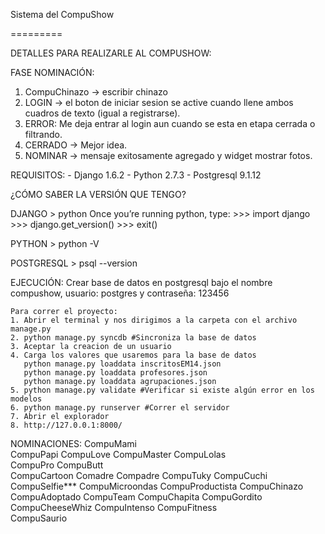 Sistema del CompuShow

=========

DETALLES PARA REALIZARLE AL COMPUSHOW:

FASE NOMINACIÓN:
1. CompuChinazo -> escribir chinazo
2. LOGIN -> el boton de iniciar sesion se active cuando llene ambos cuadros de texto (igual a registrarse).
3. ERROR: Me deja entrar al login aun cuando se esta en etapa cerrada o filtrando.
4. CERRADO -> Mejor idea.
5. NOMINAR -> mensaje exitosamente agregado y widget mostrar fotos.




REQUISITOS:
	- Django 1.6.2
	- Python 2.7.3
	- Postgresql 9.1.12

¿CÓMO SABER LA VERSIÓN QUE TENGO?

DJANGO
	> python
	Once you’re running python, type:
	>>> import django
	>>> django.get_version()
	>>> exit()

PYTHON
	> python -V

POSTGRESQL
	> psql --version


EJECUCIÓN:
	Crear base de datos en postgresql bajo el nombre compushow, usuario: postgres y contraseña: 123456

	Para correr el proyecto:
	1. Abrir el terminal y nos dirigimos a la carpeta con el archivo manage.py
	2. python manage.py syncdb #Sincroniza la base de datos
	3. Aceptar la creacion de un usuario
	4. Carga los valores que usaremos para la base de datos
	   python manage.py loaddata inscritosEM14.json
	   python manage.py loaddata profesores.json
	   python manage.py loaddata agrupaciones.json
	5. python manage.py validate #Verificar si existe algún error en los modelos
	6. python manage.py runserver #Correr el servidor
	7. Abrir el explorador
	8. http://127.0.0.1:8000/


NOMINACIONES:
CompuMami	
CompuPapi
CompuLove
CompuMaster
CompuLolas	
CompuPro
CompuButt	
CompuCartoon
Comadre
Compadre
CompuTuky
CompuCuchi
CompuSelfie***
CompuMicroondas
CompuProductista
CompuChinazo
CompuAdoptado
CompuTeam
CompuChapita
CompuGordito 
CompuCheeseWhiz
CompuIntenso
CompuFitness	
CompuSaurio